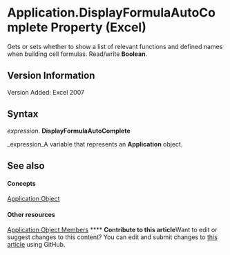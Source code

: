 
# Application.DisplayFormulaAutoComplete Property (Excel)

Gets or sets whether to show a list of relevant functions and defined names when building cell formulas. Read/write  **Boolean**.


## Version Information

Version Added: Excel 2007 


## Syntax

 _expression_. **DisplayFormulaAutoComplete**

 _expression_A variable that represents an  **Application** object.


## See also


#### Concepts


 [Application Object](19b73597-5cf9-4f56-8227-b5211f657f6f.md)
#### Other resources


 [Application Object Members](4cb9ca42-8d07-cc9c-2d80-4eb9a5921e1e.md)
****   **Contribute to this article**Want to edit or suggest changes to this content? You can edit and submit changes to  [this article](https://github.com/jhershey00/VBA_Excel_Test/OpenXMLCon/articles/bd6b78eb-2a5e-fbfa-e1f9-57810318f970.md) using GitHub.

